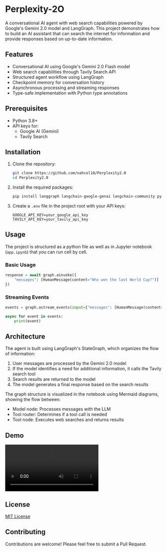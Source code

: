 # Perplexity-2O

A conversational AI agent with web search capabilities powered by Google's Gemini 2.0 model and LangGraph. This project demonstrates how to build an AI assistant that can search the internet for information and provide responses based on up-to-date information.

## Features

- Conversational AI using Google's Gemini 2.0 Flash model
- Web search capabilities through Tavily Search API
- Structured agent workflow using LangGraph
- Checkpoint memory for conversation history
- Asynchronous processing and streaming responses
- Type-safe implementation with Python type annotations

## Prerequisites

- Python 3.8+
- API keys for:
  - Google AI (Gemini)
  - Tavily Search

## Installation

1. Clone the repository:
   ```bash
   git clone https://github.com/nahcol10/Perplexity2.0
   cd Perplexity2.0
   ```

2. Install the required packages:
   ```bash
   pip install langgraph langchain-google-genai langchain-community python-dotenv
   ```

3. Create a `.env` file in the project root with your API keys:
   ```
   GOOGLE_API_KEY=your_google_api_key
   TAVILY_API_KEY=your_tavily_api_key
   ```

## Usage

The project is structured as a python file as well as in  Jupyter notebook (`app.ipynb`) that you can run cell by cell.

### Basic Usage

```python
response = await graph.ainvoke({
    "messages": [HumanMessage(content="Who won the last World Cup?")]
})
```

### Streaming Events

```python
events = graph.astream_events(input={"messages": [HumanMessage(content="What are the latest AI advancements?")]}, version="v2")

async for event in events:
    print(event)
```

## Architecture

The agent is built using LangGraph's StateGraph, which organizes the flow of information:

1. User messages are processed by the Gemini 2.0 model
2. If the model identifies a need for additional information, it calls the Tavily search tool
3. Search results are returned to the model
4. The model generates a final response based on the search results

The graph structure is visualized in the notebook using Mermaid diagrams, showing the flow between:
- Model node: Processes messages with the LLM
- Tool router: Determines if a tool call is needed
- Tool node: Executes web searches and returns results

## Demo
<video controls src="Screencast From 2025-06-05 15-35-12.mp4" title="Title"></video>

## License

[MIT License](LICENSE)

## Contributing

Contributions are welcome! Please feel free to submit a Pull Request.
